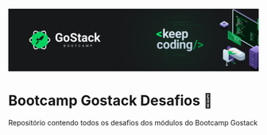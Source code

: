 ![](/assets/keep-coding.png)
# Bootcamp Gostack Desafios 🚀
Repositório contendo todos os desafios dos módulos do Bootcamp Gostack
